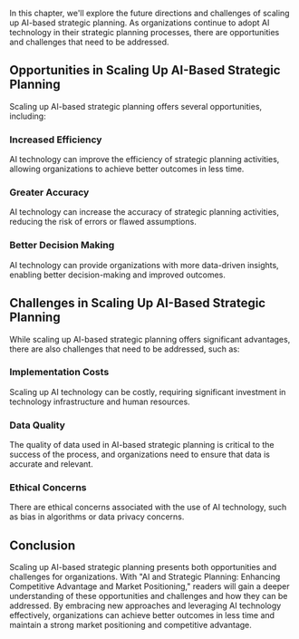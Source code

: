 
In this chapter, we'll explore the future directions and challenges of scaling up AI-based strategic planning. As organizations continue to adopt AI technology in their strategic planning processes, there are opportunities and challenges that need to be addressed.

Opportunities in Scaling Up AI-Based Strategic Planning
-------------------------------------------------------

Scaling up AI-based strategic planning offers several opportunities, including:

### Increased Efficiency

AI technology can improve the efficiency of strategic planning activities, allowing organizations to achieve better outcomes in less time.

### Greater Accuracy

AI technology can increase the accuracy of strategic planning activities, reducing the risk of errors or flawed assumptions.

### Better Decision Making

AI technology can provide organizations with more data-driven insights, enabling better decision-making and improved outcomes.

Challenges in Scaling Up AI-Based Strategic Planning
----------------------------------------------------

While scaling up AI-based strategic planning offers significant advantages, there are also challenges that need to be addressed, such as:

### Implementation Costs

Scaling up AI technology can be costly, requiring significant investment in technology infrastructure and human resources.

### Data Quality

The quality of data used in AI-based strategic planning is critical to the success of the process, and organizations need to ensure that data is accurate and relevant.

### Ethical Concerns

There are ethical concerns associated with the use of AI technology, such as bias in algorithms or data privacy concerns.

Conclusion
----------

Scaling up AI-based strategic planning presents both opportunities and challenges for organizations. With "AI and Strategic Planning: Enhancing Competitive Advantage and Market Positioning," readers will gain a deeper understanding of these opportunities and challenges and how they can be addressed. By embracing new approaches and leveraging AI technology effectively, organizations can achieve better outcomes in less time and maintain a strong market positioning and competitive advantage.
